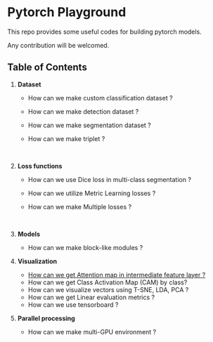 # Pytorch Playground

This repo provides some useful codes for building pytorch models.

Any contribution will be welcomed.



## Table of Contents

1. **Dataset**

   * How can we make custom classification dataset ?

   * How can we make detection dataset ?

   * How can we make segmentation dataset ?

   * How can we make triplet ?

     <br>

2. **Loss functions**

   * How can we use Dice loss in multi-class segmentation ?

   * How can we utilize Metric Learning losses ?

   * How can we make Multiple losses ? 

     <br>

3. **Models**

   * How can we make block-like modules ? 
     <br>

4. **Visualization**

   * [How can we get Attention map in intermediate feature layer ?](https://github.com/Sungman-Cho/pytorch-playground/blob/master/visualization/get_attention_map.py)
   * How can we get Class Activation Map (CAM) by class?
   * How can we visualize vectors using T-SNE, LDA, PCA ?
   * How can we get Linear evaluation metrics ?
   * How can we use tensorboard ? 
     <br>

5. **Parallel processing**

   * How can we make multi-GPU environment ?

     <br>
